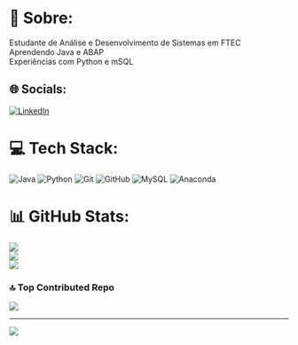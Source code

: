 # 💫 Sobre:
Estudante de Análise e Desenvolvimento de Sistemas em FTEC<br>Aprendendo Java e ABAP<br>Experiências com Python e mSQL<br>


## 🌐 Socials:
[![LinkedIn](https://img.shields.io/badge/LinkedIn-%230077B5.svg?logo=linkedin&logoColor=white)](https://linkedin.com/in/https://www.linkedin.com/in/pedro-henrique-marina-andrade-895182240/) 

# 💻 Tech Stack:
![Java](https://img.shields.io/badge/java-%23ED8B00.svg?style=for-the-badge&logo=openjdk&logoColor=white) ![Python](https://img.shields.io/badge/python-3670A0?style=for-the-badge&logo=python&logoColor=ffdd54) ![Git](https://img.shields.io/badge/git-%23F05033.svg?style=for-the-badge&logo=git&logoColor=white) ![GitHub](https://img.shields.io/badge/github-%23121011.svg?style=for-the-badge&logo=github&logoColor=white) ![MySQL](https://img.shields.io/badge/mysql-4479A1.svg?style=for-the-badge&logo=mysql&logoColor=white) ![Anaconda](https://img.shields.io/badge/Anaconda-%2344A833.svg?style=for-the-badge&logo=anaconda&logoColor=white)
# 📊 GitHub Stats:
![](https://github-readme-stats.vercel.app/api?username=Ev3rgreenDev&theme=shadow_green&hide_border=false&include_all_commits=true&count_private=true)<br/>
![](https://github-readme-streak-stats.herokuapp.com/?user=Ev3rgreenDev&theme=shadow_green&hide_border=false)<br/>
![](https://github-readme-stats.vercel.app/api/top-langs/?username=Ev3rgreenDev&theme=shadow_green&hide_border=false&include_all_commits=true&count_private=true&layout=compact)

### 🔝 Top Contributed Repo
![](https://github-contributor-stats.vercel.app/api?username=Ev3rgreenDev&limit=5&theme=shadow_green&combine_all_yearly_contributions=true)

---
[![](https://visitcount.itsvg.in/api?id=Ev3rgreenDev&icon=2&color=3)](https://visitcount.itsvg.in)

<!-- Proudly created with GPRM ( https://gprm.itsvg.in ) -->
